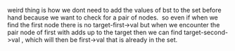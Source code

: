 weird thing is how we dont need to add the values of bst to the set before hand because we want to check for a pair of nodes.
​
so even if when we find the first node there is no target-first->val but when we encounter the pair node of first with adds up to the target then we can find target-second->val , which will then be first->val that is already in the set.